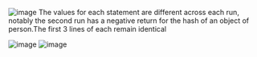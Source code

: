 
![image](https://user-images.githubusercontent.com/98131730/236652382-d491dee9-5f4a-4ee0-800c-a43b660324b6.png)
The values for each statement are different across each run, notably the second run has a negative return for the hash of an object of person.The first 3 lines of each remain identical

![image](https://user-images.githubusercontent.com/98131730/236652438-aa4057cb-6c19-4101-b9ac-611e487a510c.png)
![image](https://user-images.githubusercontent.com/98131730/236652484-1a495ff1-da60-45c8-9582-c40e43838ae9.png)
